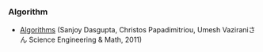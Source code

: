 ### Algorithm
* [Algorithms](https://www.amazon.co.jp/Algorithms-English-Sanjoy-Dasgupta-ebook/dp/B006Z0QR3I/) (Sanjoy Dasgupta, Christos Papadimitriou, Umesh Vaziraniさん Science Engineering & Math, 2011)
